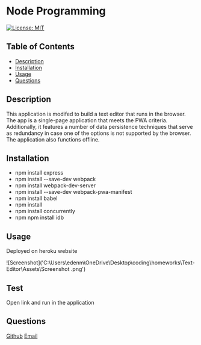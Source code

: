 # Node Programming
[![License: MIT](https://img.shields.io/badge/License-MIT-yellow.svg)](https://opensource.org/licenses/MIT) 
## Table of Contents
- [Description](#description)
- [Installation](#installation) 
- [Usage](#usage)
- [Questions](#questions)

## Description

This application is modifed to build a text editor that runs in the browser. The app is a single-page application that meets the PWA criteria. Additionally, it features a number of data persistence techniques that serve as redundancy in case one of the options is not supported by the browser. The application also functions offline.

## Installation

 * npm install express 
  * npm install --save-dev webpack
  * npm install webpack-dev-server 
  * npm install --save-dev webpack-pwa-manifest 
  * npm install babel 
  * npm install 
  * npm install concurrently 
  * npm npm install idb

## Usage

Deployed on heroku website

![Screenshot]('C:\Users\edenm\OneDrive\Desktop\coding\homeworks\Text-Editor\Assets\Screenshot .png')

## Test

Open link and run in the application



## Questions
 [Github](https://github.com/EDEN-10) 
 [Email](mailto:yigll002@umn.edu)


